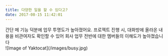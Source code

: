 ```yaml
---
title: 다양한 일을 할 수 있다고?
date: 2017-08-15 11:42:01
---
```

<div class="uk-child-width-expand@s uk-text-center" uk-grid>
    <div>
        <div class="uk-card uk-card-default uk-card-body" uk-scrollspy="cls: uk-animation-slide-left; repeat: true">
간단 메 기능 덕분에 업무 투명도가 높아졌어요. 프로젝트 진행 시, 대화방에 올라온 내용을 비관여자도 확인할 수 있어 회사 업무 전반에 대한 멤버들의 이해도가 높아졌습니다
        </div>
    </div>
    <div uk-scrollspy="cls: uk-animation-slide-right; repeat: true">
		![Image of Yaktocat](/images/busy.jpg)
    </div>
</div>

